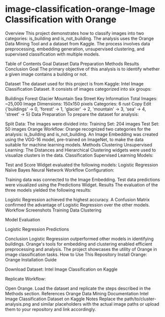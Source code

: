 # image-classification-orange-Image Classification with Orange
Overview
This project demonstrates how to classify images into two categories: is_building and is_not_building. The analysis uses the Orange Data Mining Tool and a dataset from Kaggle. The process involves data preprocessing, embedding generation, unsupervised clustering, and supervised classification with multiple models.

Table of Contents
Goal
Dataset
Data Preparation
Methods
Results
Conclusion
Goal
The primary objective of this analysis is to identify whether a given image contains a building or not.

Dataset
The dataset used for this project is from Kaggle: Intel Image Classification Dataset. It consists of images categorized into six groups:

Buildings
Forest
Glacier
Mountain
Sea
Street
Key Information
Total Images: ~25,000
Image Dimensions: 150x150 pixels
Categories: 6
rust
Copy
Edit
{'buildings' -> 0,
 'forest'    -> 1,
 'glacier'   -> 2,
 'mountain'  -> 3,
 'sea'       -> 4,
 'street'    -> 5}
Data Preparation
To prepare the dataset for analysis:

Split Data: The images were divided into:
Training Set: 204 images
Test Set: 50 images
Orange Workflow:
Orange recognized two categories for the analysis: is_building and is_not_building.
An Image Embedding was created using the VGG-16 model, pre-trained on ImageNet, to make the data suitable for machine learning models.
Methods
Clustering
Unsupervised Learning:
The Distances and Hierarchical Clustering widgets were used to visualize clusters in the data.
Classification
Supervised Learning Models:

Test and Score Widget evaluated the following models:
Logistic Regression
Naïve Bayes
Neural Network
Workflow Configuration:

Training data was connected to the Image Embedding.
Test data predictions were visualized using the Predictions Widget.
Results
The evaluation of the three models yielded the following results:

Logistic Regression achieved the highest accuracy.
A Confusion Matrix confirmed the advantage of Logistic Regression over the other models.
Workflow Screenshots
Training Data Clustering

Model Evaluation

Logistic Regression Predictions

Conclusion
Logistic Regression outperformed other models in identifying buildings.
Orange's tools for embedding and clustering enabled efficient preprocessing and analysis.
The project showcases the utility of Orange in image classification tasks.
How to Use This Repository
Install Orange:
Orange Installation Guide

Download Dataset:
Intel Image Classification on Kaggle

Replicate Workflow:

Open Orange.
Load the dataset and replicate the steps described in the Methods section.
References
Orange Data Mining Documentation
Intel Image Classification Dataset on Kaggle
Notes
Replace the path/to/cluster-analysis.png and similar placeholders with the actual image paths or upload them to your repository and link accordingly.
